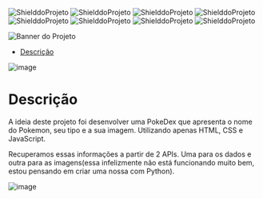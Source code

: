 <!-- PARA ESCOLHER AS CORES DAS LINGUAGENS USAR O SITE https://brandcolors.net/ -->
![ShielddoProjeto](https://img.shields.io/badge/Nome-Pokedex-b52e31.svg?style=for-the-badge)
![ShielddoProjeto](https://img.shields.io/badge/Versão-1.0.0-e9ebec.svg?style=for-the-badge)
![ShielddoProjeto](https://img.shields.io/badge/License-GNU-orange?style=for-the-badge)
![ShielddoProjeto](https://img.shields.io/badge/Linguagem-JavaScript-00c4cc.svg?style=for-the-badge)
![ShielddoProjeto](https://img.shields.io/github/repo-size/adrianoleitedasilva/pokedex_js?style=for-the-badge)
![ShielddoProjeto](https://img.shields.io/tokei/lines/github/adrianoleitedasilva/pokedex_js?style=for-the-badge)
![ShielddoProjeto](https://img.shields.io/github/stars/adrianoleitedasilva/pokedex_js?style=for-the-badge) 
![ShielddoProjeto](https://img.shields.io/github/last-commit/adrianoleitedasilva/pokedex_js?style=for-the-badge)

<!-- Envie a imagem por meio de uma ISSUE e cole o link aqui nessa linha abaixo -->
![Banner do Projeto](https://user-images.githubusercontent.com/6373438/164748094-b6a506bf-48a8-4b51-ae04-4da95139dc08.png)

- [Descrição](#descrição)

![image](https://user-images.githubusercontent.com/6373438/164749018-43f9735b-b65c-48b2-a4fd-77a88a88200a.png)
  
# Descrição

A ideia deste projeto foi desenvolver uma PokeDex que apresenta o nome do Pokemon, seu tipo e a sua imagem. Utilizando apenas HTML, CSS e JavaScript. 

Recuperamos essas informações a partir de 2 APIs. Uma para os dados e outra para as imagens(essa infelizmente não está funcionando muito bem, estou pensando em criar uma nossa com Python).

<!-- 
    AS IMAGENS DE BANNERS EU COLOQUEI UM TAMANHO DE 1280 X 300 
    PARA IMAGENS DE TELA E OUTRAS NECESSIDADES, COLOQUE 1280 X 1280
-->
![image](https://user-images.githubusercontent.com/6373438/164748830-e7ebe8a3-5bc2-4317-a03a-a9379d40fc13.png)

